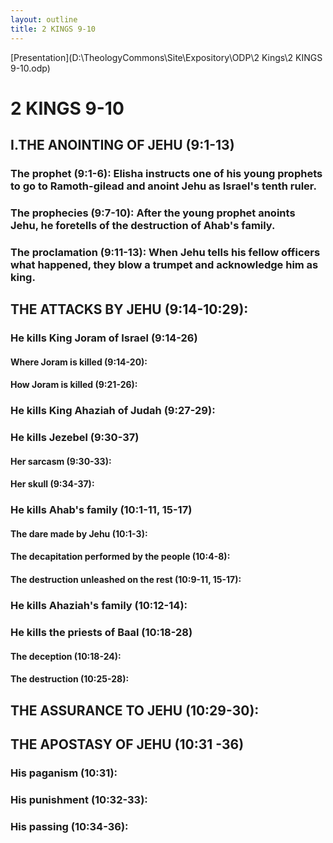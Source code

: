 ```yaml
---
layout: outline
title: 2 KINGS 9-10
---
```

[Presentation](D:\TheologyCommons\Site\Expository\ODP\2 Kings\2 KINGS 9-10.odp)
# 2 KINGS 9-10 
## I.THE ANOINTING OF JEHU (9:1-13) 
###  The prophet (9:1-6): Elisha instructs one of his young prophets to go to Ramoth-gilead and anoint Jehu as Israel\'s tenth ruler. 
###  The prophecies (9:7-10): After the young prophet anoints Jehu, he foretells of the destruction of Ahab\'s family. 
###  The proclamation (9:11-13): When Jehu tells his fellow officers what happened, they blow a trumpet and acknowledge him as king. 
## THE ATTACKS BY JEHU (9:14-10:29): 
###  He kills King Joram of Israel (9:14-26) 
####  Where Joram is killed (9:14-20): 
####  How Joram is killed (9:21-26): 
###  He kills King Ahaziah of Judah (9:27-29): 
###  He kills Jezebel (9:30-37) 
####  Her sarcasm (9:30-33): 
####  Her skull (9:34-37): 
###  He kills Ahab\'s family (10:1-11, 15-17) 
####  The dare made by Jehu (10:1-3): 
####  The decapitation performed by the people (10:4-8): 
####  The destruction unleashed on the rest (10:9-11, 15-17): 
###  He kills Ahaziah\'s family (10:12-14): 
###  He kills the priests of Baal (10:18-28) 
####  The deception (10:18-24):
####  The destruction (10:25-28): 
## THE ASSURANCE TO JEHU (10:29-30): 
## THE APOSTASY OF JEHU (10:31 -36) 
###  His paganism (10:31): 
###  His punishment (10:32-33): 
###  His passing (10:34-36): 

